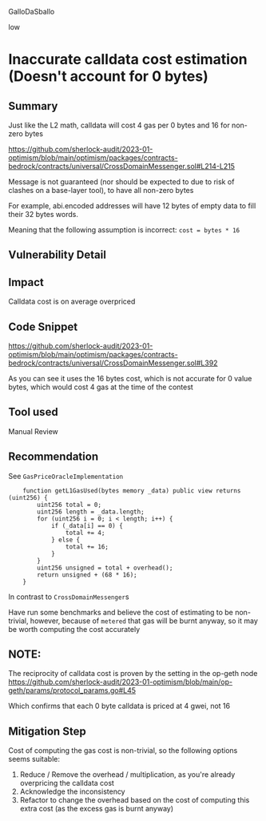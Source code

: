 GalloDaSballo

low

# Inaccurate calldata cost estimation (Doesn't account for 0 bytes)

## Summary

Just like the L2 math, calldata will cost 4 gas per 0 bytes and 16 for non-zero bytes

https://github.com/sherlock-audit/2023-01-optimism/blob/main/optimism/packages/contracts-bedrock/contracts/universal/CrossDomainMessenger.sol#L214-L215

Message is not guaranteed (nor should be expected to due to risk of clashes on a base-layer tool), to have all non-zero bytes

For example, abi.encoded addresses will have 12 bytes of empty data to fill their 32 bytes words.

Meaning that the following assumption is incorrect:
```cost = bytes * 16```

## Vulnerability Detail

## Impact

Calldata cost is on average overpriced

## Code Snippet

https://github.com/sherlock-audit/2023-01-optimism/blob/main/optimism/packages/contracts-bedrock/contracts/universal/CrossDomainMessenger.sol#L392

As you can see it uses the 16 bytes cost, which is not accurate for 0 value bytes, which would cost 4 gas at the time of the contest

## Tool used

Manual Review

## Recommendation

See `GasPriceOracleImplementation`
```solidity
    function getL1GasUsed(bytes memory _data) public view returns (uint256) {
        uint256 total = 0;
        uint256 length = _data.length;
        for (uint256 i = 0; i < length; i++) {
            if (_data[i] == 0) {
                total += 4;
            } else {
                total += 16;
            }
        }
        uint256 unsigned = total + overhead();
        return unsigned + (68 * 16);
    }
```

In contrast to `CrossDomainMessenger`s

Have run some benchmarks and believe the cost of estimating to be non-trivial, however, because of `metered` that gas will be burnt anyway, so it may be worth computing the cost accurately

## NOTE:

The reciprocity of calldata cost is proven by the setting in the op-geth node
https://github.com/sherlock-audit/2023-01-optimism/blob/main/op-geth/params/protocol_params.go#L45

Which confirms that each 0 byte calldata is priced at 4 gwei, not 16

## Mitigation Step

Cost of computing the gas cost is non-trivial, so the following options seems suitable:
1) Reduce / Remove the overhead / multiplication, as you're already overpricing the calldata cost
2) Acknowledge the inconsistency
3) Refactor to change the overhead based on the cost of computing this extra cost (as the excess gas is burnt anyway)
